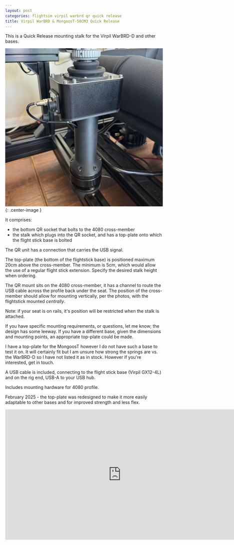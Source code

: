 ```yaml
---
layout: post
categories: flightsim virpil warbrd qr quick release
title: Virpil WarBRD & MongoosT-50CM3 Quick Release
---
```


This is a Quick Release mounting stalk for the Virpil WarBRD-D and other bases. 

![](/assets/wbqr/wbqr1.jpg){: .center-image }

It comprises:

- the bottom QR socket that bolts to the 4080 cross-member 
- the stalk which plugs into the QR socket, and has a top-plate onto which the flight stick base is bolted

The QR unit has a connection that carries the USB signal.

The top-plate (the bottom of the flightstick base) is positioned maximum 20cm above the cross-member. The minimum is 5cm, which would allow the use of a regular flight stick extension. Specify the desired stalk height when ordering. 

The QR mount sits on the 4080 cross-member, it has a channel to route the USB cable across the profile back under the seat. The position of the cross-member should allow for mounting vertically, per the photos, with the flightstick mounted *centrally*.

Note: if your seat is on rails, it's position will be restricted when the stalk is attached.  

If you have specific mounting requirements, or questions, let me know; the design has some leeway. If you have a different base, given the dimensions and mounting points, an appropriate top-plate could be made. 

I have a top-plate for the MongoosT however I do not have such a base to test it on. It will certainly fit but I am unsure how strong the springs are vs. the WarBRD-D so I have not listed it as in stock. However if you're interested, get in touch. 

A USB cable is included, connecting to the flight stick base (Virpil GX12-4L) and on the rig end, USB-A to your USB hub.

Includes mounting hardware for 4080 profile.

February 2025 - the top-plate was redesigned to make it more easily adaptable to other bases and for improved strength and less flex.


<iframe width="740" height="416" class="center-image" src="https://www.youtube.com/embed/X_5XEbTMZkc?si=jtqs7g382LLvXJZh" title="YouTube video player" frameborder="0" allow="accelerometer; autoplay; clipboard-write; encrypted-media; gyroscope; picture-in-picture; web-share" referrerpolicy="strict-origin-when-cross-origin" allowfullscreen></iframe>